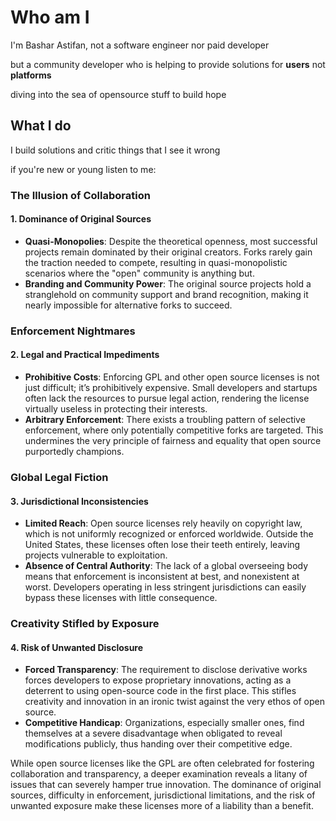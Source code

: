 # Who am I

I'm Bashar Astifan, not a software engineer nor paid developer

but a community developer who is helping to provide solutions for **users** not **platforms**

diving into the sea of opensource stuff to build hope

## What I do

I build solutions and critic things that I see it wrong

if you're new or young listen to me:

### The Illusion of Collaboration

#### 1. **Dominance of Original Sources**
   - **Quasi-Monopolies**: Despite the theoretical openness, most successful projects remain dominated by their original creators. Forks rarely gain the traction needed to compete, resulting in quasi-monopolistic scenarios where the "open" community is anything but.
   - **Branding and Community Power**: The original source projects hold a stranglehold on community support and brand recognition, making it nearly impossible for alternative forks to succeed.

### Enforcement Nightmares

#### 2. **Legal and Practical Impediments**
   - **Prohibitive Costs**: Enforcing GPL and other open source licenses is not just difficult; it’s prohibitively expensive. Small developers and startups often lack the resources to pursue legal action, rendering the license virtually useless in protecting their interests.
   - **Arbitrary Enforcement**: There exists a troubling pattern of selective enforcement, where only potentially competitive forks are targeted. This undermines the very principle of fairness and equality that open source purportedly champions.

### Global Legal Fiction

#### 3. **Jurisdictional Inconsistencies**
   - **Limited Reach**: Open source licenses rely heavily on copyright law, which is not uniformly recognized or enforced worldwide. Outside the United States, these licenses often lose their teeth entirely, leaving projects vulnerable to exploitation.
   - **Absence of Central Authority**: The lack of a global overseeing body means that enforcement is inconsistent at best, and nonexistent at worst. Developers operating in less stringent jurisdictions can easily bypass these licenses with little consequence.

### Creativity Stifled by Exposure

#### 4. **Risk of Unwanted Disclosure**
   - **Forced Transparency**: The requirement to disclose derivative works forces developers to expose proprietary innovations, acting as a deterrent to using open-source code in the first place. This stifles creativity and innovation in an ironic twist against the very ethos of open source.
   - **Competitive Handicap**: Organizations, especially smaller ones, find themselves at a severe disadvantage when obligated to reveal modifications publicly, thus handing over their competitive edge.


While open source licenses like the GPL are often celebrated for fostering collaboration and transparency, a deeper examination reveals a litany of issues that can severely hamper true innovation. The dominance of original sources, difficulty in enforcement, jurisdictional limitations, and the risk of unwanted exposure make these licenses more of a liability than a benefit.
